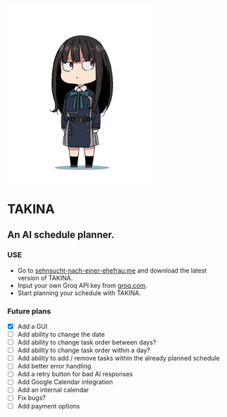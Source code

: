 <img src="https://raw.githubusercontent.com/sehnsucht-nach-einer-ehefrau/takina/master/takina.png" width="330"/></img>

# TAKINA

## An AI schedule planner.

### USE

- Go to [sehnsucht-nach-einer-ehefrau.me](https://sehnsucht-nach-einer-ehefrau.me) and download the latest version of TAKINA.
- Input your own Groq API key from [groq.com](https://console.groq.com/keys).
- Start planning your schedule with TAKINA.

### Future plans

- [x] Add a GUI
- [ ] Add ability to change the date
- [ ] Add ability to change task order between days?
- [ ] Add ability to change task order within a day?
- [ ] Add ability to add / remove tasks within the already planned schedule
- [ ] Add better error handling
- [ ] Add a retry button for bad AI responses
- [ ] Add Google Calendar integration
- [ ] Add an internal calendar
- [ ] Fix bugs?
- [ ] Add payment options
